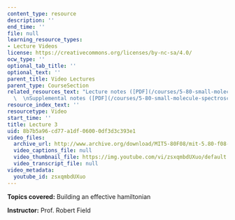 ```yaml
---
content_type: resource
description: ''
end_time: ''
file: null
learning_resource_types:
- Lecture Videos
license: https://creativecommons.org/licenses/by-nc-sa/4.0/
ocw_type: ''
optional_tab_title: ''
optional_text: ''
parent_title: Video Lectures
parent_type: CourseSection
related_resources_text: "Lecture notes ([PDF](/courses/5-80-small-molecule-spectroscopy-and-dynamics-fall-2008/resources/03_580ln_fa08))\
  \  \nSupplemental notes ([PDF](/courses/5-80-small-molecule-spectroscopy-and-dynamics-fall-2008/resources/03s_anoscvibrot))"
resource_index_text: ''
resourcetype: Video
start_time: ''
title: Lecture 3
uid: 8b7b5a96-cd77-a1df-0600-0df3d3c393e1
video_files:
  archive_url: http://www.archive.org/download/MIT5-80F08/mit-5.80-f08-lec03_300k.mp4
  video_captions_file: null
  video_thumbnail_file: https://img.youtube.com/vi/zsxqmbdUXuo/default.jpg
  video_transcript_file: null
video_metadata:
  youtube_id: zsxqmbdUXuo
---
```


**Topics covered:** Building an effective hamiltonian

**Instructor:** Prof. Robert Field

